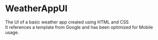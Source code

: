# WeatherAppUI
The UI of a basic weather app created using HTML and CSS <br>
It references a template from Google and has been optimized for Mobile usage. 
